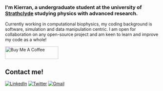 ### I'm Kierran, a undergraduate student at the university of [Strathclyde](https://www.strath.ac.uk) studying physics with advanced research. 
Currently working in computational biophysics, my coding background is software, simulation and data manipulation centric. I am open for collaboration on any open-source project and am keen to learn and improve my code as a whole!

<a href="https://www.buymeacoffee.com/Kierran" target="_blank"><img src="https://cdn.buymeacoffee.com/buttons/default-orange.png" alt="Buy Me A Coffee" height="41" width="174"></a>

## Contact me!

[![LinkedIn](https://img.shields.io/twitter/url?color=%230A66C2&label=Kierran&logo=linkedin&style=for-the-badge&url=https%3A%2F%2Fwww.linkedin.com%2Fin%2Fkierran-falloon%2F)](https://www.linkedin.com/in/kierran-falloon/)
[![Twitter](https://img.shields.io/twitter/url?color=%231DA1F2&label=%40narreik&logo=twitter&logoColor=white&style=for-the-badge&url=https%3A%2F%2Fwww.linkedin.com%2Fin%2Fkierran-falloon%2F)](https://twitter.com/narreik)
[![Gmail](https://img.shields.io/twitter/url?color=%23EA4335&label=kgwfalloon%40gmail.com&logo=gmail&logoColor=white&style=for-the-badge&url=https://mailto:kgwfalloon@gmail.com&link=mailto:kgwfalloon@gmail.com)](mailto:kgwfalloon@gmail.com)

<!--
**KierranFalloon/KierranFalloon** is a ✨ _special_ ✨ repository because its `README.md` (this file) appears on your GitHub profile.
